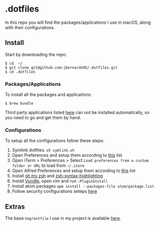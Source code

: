 .dotfiles
==========

In this repo you will find the packages/applications I use in macOS, along with their configurations.

## Install 

Start by downloading the repo:

```
$ cd  ~/
$ git clone git@github.com:jbernardo95/.dotfiles.git
$ cd .dotfiles
```

### Packages/Applications

To install all the packages and applications:

```
$ brew bundle 
```

Third party applications listed [here](third_party.md) can not be installed automatically, so you need to go and get them by hand. 

### Configurations

To setup all the configurations follow these steps:

1. Symlink dotfiles: `sh symlink.sh`
2. Open Preferences and setup them according to [this](mac_os_config.md) list
3. Open iTerm > Preferences > Select `Load preferences from a custom folder or URL` to load from `~/.iterm`
4. Open Alfred Preferences and setup them according to [this](alfred.md) list
5. Install [oh my zsh](https://github.com/robbyrussell/oh-my-zsh) and [zsh-syntax-highlighting](https://github.com/zsh-users/zsh-syntax-highlighting)
6. Install [Vundle](https://github.com/VundleVim/Vundle.vim), open vim and run `:PluginInstall`
7. Install atom packages `apm install --packages-file atom/package.list`
8. Follow security configurations seteps [here](security.md) 

## Extras

The base `Vagrantfile` I use in my project is available [here](Vagrantfile).
